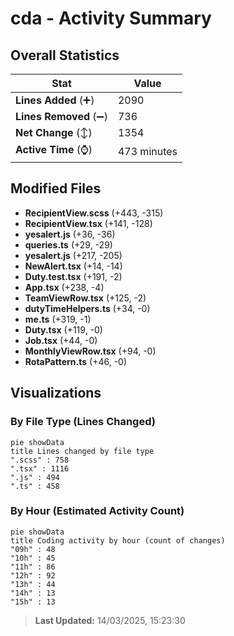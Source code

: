 # cda - Activity Summary 

## Overall Statistics

| Stat                   | Value                                                             |
| ---------------------- | ----------------------------------------------------------------- |
| **Lines Added** (➕)   | 2090                                          |
| **Lines Removed** (➖) | 736                                        |
| **Net Change** (↕)    | 1354                |
| **Active Time** (⌚)   | 473 minutes |


## Modified Files
- **RecipientView.scss** (+443, -315)
- **RecipientView.tsx** (+141, -128)
- **yesalert.js** (+36, -36)
- **queries.ts** (+29, -29)
- **yesalert.js** (+217, -205)
- **NewAlert.tsx** (+14, -14)
- **Duty.test.tsx** (+191, -2)
- **App.tsx** (+238, -4)
- **TeamViewRow.tsx** (+125, -2)
- **dutyTimeHelpers.ts** (+34, -0)
- **me.ts** (+319, -1)
- **Duty.tsx** (+119, -0)
- **Job.tsx** (+44, -0)
- **MonthlyViewRow.tsx** (+94, -0)
- **RotaPattern.ts** (+46, -0)

## Visualizations

### By File Type (Lines Changed)

```mermaid
pie showData
title Lines changed by file type
".scss" : 758
".tsx" : 1116
".js" : 494
".ts" : 458
```

### By Hour (Estimated Activity Count)

```mermaid
pie showData
title Coding activity by hour (count of changes)
"09h" : 48
"10h" : 45
"11h" : 86
"12h" : 92
"13h" : 44
"14h" : 13
"15h" : 13
```


> **Last Updated:** 14/03/2025, 15:23:30